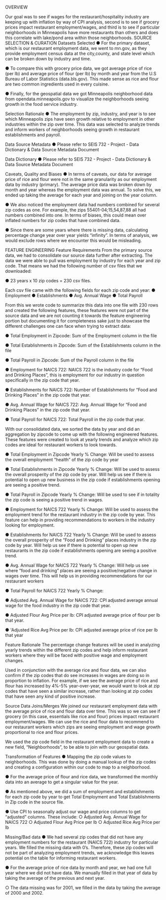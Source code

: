 OVERVIEW


Our goal was to see if wages for the restaurant/hospitality industry are keeping up with inflation by way of CPI analysis, second is to see if grocery prices impact restaurant employment/wages, and third is to see if particular neighborhoods in Minneapolis have more restaurants than others and does this correlate with lake/pond area within those neighborhoods.
SOURCE SELECTION & CURATION
Datasets Selected
●	For the primary dataset, which is our restaurant employment data, we went to mn.gov, as they provide employment census data at the city,county, and state level which can be broken down by industry and time. 

●	To compare this with grocery price data, we got average price of rice (per lb) and average price of flour (per lb) by month and year from the U.S Bureau of Labor Statistics (data.bls.gov). This made sense as rice and flour are two common ingredients used in every cuisine. 

●	Finally, for the geospatial data we got Minneapolis neighborhood data from opendata.minneapolis.gov to visualize the neighborhoods seeing growth in the food service industry. 

Selection Rationale
●	The employment by zip, industry, and year is to see which Minneapolis zips have seen growth relative to employment in other industries within the zip over time. This data was selected to analyze trends and inform workers of neighborhoods seeing growth in restaurant establishments and payroll. 


Data Source Metadata
●	Please refer to SEIS 732 - Project - Data Dictionary & Data Source Metadata Document

Data Dictionary
●	Please refer to SEIS 732 - Project - Data Dictionary & Data Source Metadata Document

Caveats, Quality and Biases
●	In terms of caveats, our data for average price of rice and flour were not in the same granularity as our employment data by industry (primary). The average price data was broken down by month and year whereas the employment data was annual. To solve this, we ended up taking the average for each year and joining on the year column. 

●	We also noticed the employment data had numbers combined for several zip codes as one. For example, the zips 55401-04;15,54,87,88 all had numbers combined into one. In terms of biases, this could mean over inflated numbers for zip codes that have combined data. 

●	Since there are some years where there is missing data, calculating percentage change year over year yields “infinity”. In terms of analysis, we would exclude rows where we encounter this would be misleading. 





















FEATURE ENGINEERING
Feature Requirements
From the primary source data, we had to consolidate our source data further after extracting. The data we were able to pull was employment by industry for each year and zip code. That means we had the following number of csv files that we downloaded:


●	23 years x 10 zip codes = 230 csv files. 


Each csv file came with the following fields for each zip code and year:
●	Employment
●	Establishments
●	Avg. Annual Wage
●	Total Payroll


























From this we wrote code to summarize this data into one file with 230 rows and created the following features, these features were not part of the source data and we are not counting it towards the feature engineering portion but documenting it for completeness sake just to showcase the different challenges one can face when trying to extract data:

●	Total Employment in Zipcode: Sum of the Employment column in the file

●	Total Establishments in Zipcode:  Sum of the Establishments column in the file

●	Total Payroll in Zipcode: Sum of the Payroll column in the file

●	Employment for NAICS 722: NAICS 722 is the industry code for “Food and Drinking Places”, this is employment for our industry in question specifically in the zip code that year. 

●	Establishments for NAICS 722: Number of Establishments for “Food and Drinking Places” in the zip code that year. 

●	Avg. Annual Wage for NAICS 722: Avg. Annual Wage for “Food and Drinking Places” in the zip code that year. 

●	Total Payroll for NAICS 722: Total Payroll in the zip code that year. 

With our consolidated data, we sorted the data by year and did an aggregation by zipcode to come up with the following engineered features. These features were created to look at yearly trends and analyze which zip codes are ideal for restaurant workers to look towards. 

●	Total Employment in Zipcode Yearly % Change: Will be used to assess the overall employment “health” of the zip code by year

●	Total Establishments in Zipcode Yearly % Change: Will be used to assess the overall prosperity of the zip code by year. Will help us see if there is potential to open up new business in the zip code if establishments opening are seeing a positive trend. 

●	Total Payroll in Zipcode Yearly % Change: Will be used to see if in totality the zip code is seeing a positive trend in wages.

●	Employment for NAICS 722 Yearly % Change: Will be used to assess the employment trend for the restaurant industry in the zip code by year. This feature can help in providing recommendations to workers in the industry looking for employment. 

 
●	Establishments for NAICS 722 Yearly % Change: Will be used to assess the overall prosperity of the “Food and Drinking” places industry in the zip code by year. Will help us see if there is potential to open up new restaurants in the zip code if establishments opening are seeing a positive trend. 

●	Avg. Annual Wage for NAICS 722 Yearly % Change: Will help us see where “food and drinking” places are seeing a positive/negative change in wages over time. This will help us in providing recommendations for our restaurant workers

●	Total Payroll for NAICS 722 Yearly % Change: 

●	Adjusted Avg. Annual Wage for NAICS 722: CPI adjusted average annual wage for the food industry in the zip code that year.

●	Adjusted Flour Avg Price per lb: CPI adjusted average price of flour per lb that year.

●	'Adjusted Rice Avg Price per lb: CPI adjusted average price of rice per lb that year

Feature Rationale
The percentage change features will be used in analyzing yearly trends within the different zip codes and help inform restaurant workers where they will be faced with positive wage and employment changes. 

Used in conjunction with the average rice and flour data, we can also confirm if the zip codes that do see increases in wages are doing so in proportion to inflation. For example, if we see the average price of rice and flour has increased by 4%-5% year-over-year, we would want to look at zip codes that have seen a similar increase, rather than looking at zip codes that have seen any kind of positive increase. 

Source Data Joins/Merges
We joined our restaurant employment data with the average price of rice and flour data over time. This was so we can see if grocery (in this case, essentials like rice and flour) prices impact restaurant employment/wages. We can use the rice and flour data to recommend to our restaurant workers which zips are seeing employment and wage growth proportional to rice and flour prices. 

We used the zip code field in the restaurant employment data to create a new field, “Neighborhoods”, to be able to join with our geospatial data. 



Transformation of Features
●	Mapping the zip code values to neighborhoods. This was done by doing a manual lookup of the zip codes and creating a configuration within our code to map to a neighborhood. 

●	For the average price of flour and rice data, we transformed the monthly data into an average to get a singular value for the year. 

●	As mentioned above, we did a sum of employment and establishments for each zip code by year to get Total Employment and Total Establishments in Zip code in the source file. 

●	Use CPI to seasonally adjust our wage and price columns to get “adjusted” columns. These include:
○	Adjusted Avg. Annual Wage for NAICS 722
○	Adjusted Flour Avg Price per lb
○	Adjusted Rice Avg Price per lb

Missing/Bad data
●	We had several zip codes that did not have any employment numbers for the restaurant (NAICS 722) industry for particular years. We filled the missing data with 0’s. Therefore, these zip codes will not be part of analyzing employment trends, we acknowledge this leaves potential on the table for informing restaurant workers. 

●	For the average price of rice data by month and year, we had one full year where we did not have data. We manually filled in that year of data by taking the average of the previous and next year.

○	The data missing was for 2001, we filled in the data by taking the average of 2000 and 2002. 

